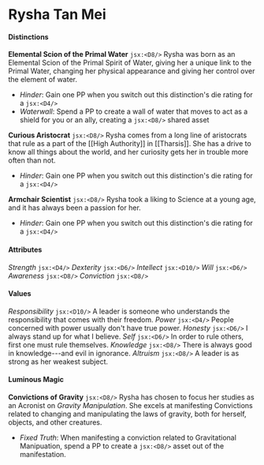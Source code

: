 # Rysha Tan Mei
#### Distinctions
**Elemental Scion of the Primal Water** `jsx:<D8/>`
Rysha was born as an Elemental Scion of the Primal Spirit of Water, giving her a unique link to the Primal Water, changing her physical appearance and giving her control over the element of water.
- *Hinder*: Gain one PP when you switch out this distinction's die rating for a `jsx:<D4/>`
- *Waterwall*: Spend a PP to create a wall of water that moves to act as a shield for you or an ally, creating a `jsx:<D8/>` shared asset

**Curious Aristocrat** `jsx:<D8/>`
Rysha comes from a long line of aristocrats that rule as a part of the [[High Authority]] in [[Tharsis]]. She has a drive to know all things about the world, and her curiosity gets her in trouble more often than not.
- *Hinder*: Gain one PP when you switch out this distinction's die rating for a `jsx:<D4/>`
 
**Armchair Scientist** `jsx:<D8/>`
Rysha took a liking to Science at a young age, and it has always been a passion for her.
- *Hinder*: Gain one PP when you switch out this distinction's die rating for a `jsx:<D4/>`

#### Attributes
*Strength* `jsx:<D4/>`
*Dexterity* `jsx:<D6/>`
*Intellect* `jsx:<D10/>`
*Will* `jsx:<D6/>`
*Awareness* `jsx:<D8/>`
*Conviction* `jsx:<D8/>`

#### Values
*Responsibility* `jsx:<D10/>`
A leader is someone who understands the responsibility that comes with their freedom.
*Power* `jsx:<D4/>`
People concerned with power usually don't have true power.
*Honesty* `jsx:<D6/>`
I always stand up for what I believe.
*Self* `jsx:<D6/>`
In order to rule others, first one must rule themselves.
*Knowledge* `jsx:<D8/>`
There is always good in knowledge---and evil in ignorance.
*Altruism* `jsx:<D8/>`
A leader is as strong as her weakest subject.

#### Luminous Magic
**Convictions of Gravity** `jsx:<D8/>`
Rysha has chosen to focus her studies as an Acronist on *Gravity Manipulation*. She excels at manifesting Convictions related to changing and manipulating the laws of gravity, both for herself, objects, and other creatures.
- *Fixed Truth*: When manifesting a conviction related to Gravitational Manipuation, spend a PP to create a `jsx:<D8/>` asset out of the manifestation.
